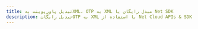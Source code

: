 ---title: تبدیل پاورپوینت بهXML، OTP به XML مبدل رایگان یا Net SDKdescription: تبدیل رایگانOTP به XML با استفاده از Net Cloud APIs & SDK. همچنین اسناد Microsoft PowerPoint را در Cloud ایجاد، ویرایش و رندر کنید.---